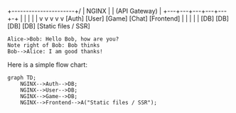 +----------------------+/
|        NGINX        |
|   (API Gateway)     |
+---+---+---+---+---+-+
	|   |   |   |   |
	v   v   v   v   v
[Auth] [User] [Game] [Chat] [Frontend]
	|       |     |      |       |
	[DB]   [DB]  [DB]   [DB]     [Static files / SSR]


```sequence
Alice->Bob: Hello Bob, how are you?
Note right of Bob: Bob thinks
Bob-->Alice: I am good thanks!
```

Here is a simple flow chart:

```mermaid
graph TD;
    NGINX-->Auth-->DB;
    NGINX-->User-->DB;
   	NGINX-->Game-->DB;
    NGINX-->Frontend-->A("Static files / SSR");
```